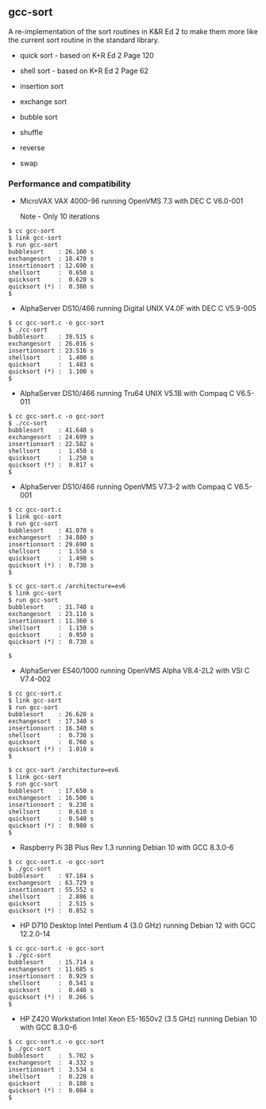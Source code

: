 ## gcc-sort

A re-implementation of the sort routines in K&R Ed 2 to make them more like 
the current sort routine in the standard library.

- quick sort      - based on K+R Ed 2 Page 120

- shell sort      - based on K+R Ed 2 Page 62

- insertion sort

- exchange sort

- bubble sort 

- shuffle

- reverse

- swap

### Performance and compatibility

- MicroVAX VAX 4000-96 running OpenVMS 7.3 with DEC C V6.0-001

  Note - Only 10 iterations

```
$ cc gcc-sort
$ link gcc-sort
$ run gcc-sort
bubblesort    : 26.100 s
exchangesort  : 18.470 s
insertionsort : 12.690 s
shellsort     :  0.650 s
quicksort     :  0.620 s
quicksort (*) :  0.380 s
$ 
```

- AlphaServer DS10/466 running Digital UNIX V4.0F with DEC C V5.9-005

```
$ cc gcc-sort.c -o gcc-sort  
$ ./cc-sort  
bubblesort    : 39.515 s
exchangesort  : 26.016 s
insertionsort : 23.516 s
shellsort     :  1.400 s
quicksort     :  1.483 s
quicksort (*) :  1.100 s
$ 
```
- AlphaServer DS10/466 running Tru64 UNIX V5.1B with Compaq C V6.5-011 

```
$ cc gcc-sort.c -o gcc-sort  
$ ./cc-sort  
bubblesort    : 41.648 s
exchangesort  : 24.699 s
insertionsort : 22.582 s
shellsort     :  1.450 s
quicksort     :  1.250 s
quicksort (*) :  0.817 s
$ 
```

- AlphaServer DS10/466 running OpenVMS V7.3-2 with Compaq C V6.5-001

```
$ cc gcc-sort.c
$ link gcc-sort
$ run gcc-sort
bubblesort    : 41.070 s
exchangesort  : 34.880 s
insertionsort : 29.690 s
shellsort     :  1.550 s
quicksort     :  1.490 s
quicksort (*) :  0.730 s
$ 
```
```
$ cc gcc-sort.c /architecture=ev6
$ link gcc-sort
$ run gcc-sort
bubblesort    : 31.740 s
exchangesort  : 23.110 s
insertionsort : 11.360 s
shellsort     :  1.150 s
quicksort     :  0.950 s
quicksort (*) :  0.730 s

$
```

- AlphaServer ES40/1000 running OpenVMS Alpha V8.4-2L2 with VSI C V7.4-002

```
$ cc gcc-sort.c
$ link gcc-sort
$ run gcc-sort
bubblesort    : 26.620 s
exchangesort  : 17.340 s
insertionsort : 16.340 s
shellsort     :  0.730 s
quicksort     :  0.760 s
quicksort (*) :  1.010 s
$ 
```
```
$ cc gcc-sort /architecture=ev6
$ link gcc-sort
$ run gcc-sort
bubblesort    : 17.650 s
exchangesort  : 16.500 s
insertionsort :  9.230 s
shellsort     :  0.610 s
quicksort     :  0.540 s
quicksort (*) :  0.980 s
$ 
```
- Raspberry Pi 3B Plus Rev 1.3 running Debian 10 with GCC 8.3.0-6

```
$ cc gcc-sort.c -o gcc-sort
$ ./gcc-sort 
bubblesort    : 97.184 s
exchangesort  : 63.729 s
insertionsort : 55.552 s
shellsort     :  2.886 s
quicksort     :  2.515 s
quicksort (*) :  0.852 s
```

- HP D710 Desktop Intel Pentium 4 (3.0 GHz) running Debian 12 with GCC 12.2.0-14

```
$ cc gcc-sort.c -o gcc-sort
$ ./gcc-sort 
bubblesort    : 15.714 s
exchangesort  : 11.685 s
insertionsort :  8.929 s
shellsort     :  0.541 s
quicksort     :  0.446 s
quicksort (*) :  0.266 s
$
```

- HP Z420 Workstation Intel Xeon E5-1650v2 (3.5 GHz) running Debian 10 with GCC 8.3.0-6

```
$ cc gcc-sort.c -o gcc-sort
$ ./gcc-sort
bubblesort    :  5.702 s
exchangesort  :  4.332 s
insertionsort :  3.534 s
shellsort     :  0.228 s
quicksort     :  0.180 s
quicksort (*) :  0.084 s
$
```

